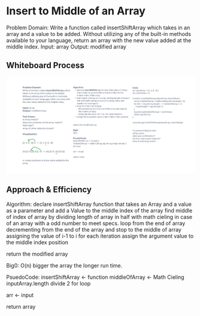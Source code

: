 # Insert to Middle of an Array
<!-- Description of the challenge -->
Problem Domain:
Write a function called insertShiftArray which takes in an array and a value to be added. Without utilizing any of the built-in methods available to your language, return an array with the new value added at the middle index.
Input: array
Output: modified array

## Whiteboard Process
<!-- Embedded whiteboard image -->
![whiteboard](./insertShiftArray.png)

## Approach & Efficiency
<!-- What approach did you take? Discuss Why. What is the Big O space/time for this approach? -->

Algorithm:
declare insertShiftArray function that takes an Array and a value as a parameter and add a Value to the middle index of the array
find middle of index of array by dividing length of array in half with math cieling in case of an array with a odd number to meet specs.
loop from the end of array
decrementing from the end of the array and stop to the middle of array
assigning the value of i-1 to i for each iteration
assign the argument value to the middle index position

return the modified array

Big0:
O(n)
bigger the array the longer run time.

PsuedoCode:
insertShiftArray <- function
middleOfArray <- Math Cieling inputArray.length divide 2
for loop

arr <- input

return array
